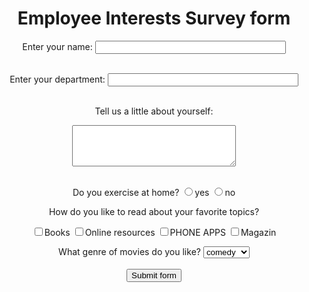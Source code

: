 <html lang="en">
<head>
    <meta charset="UTF-8">
    <meta http-equiv="X-UA-Compatible" content="IE=edge">
    <meta name="viewport" content="width=device-width, initial-scale=1.0">
    <title>Employee Interests Survey</title>
</head>
<body>
 <form action="http://google.co.in">
<div align="center">
<h1>Employee Interests Survey form</h1>
Enter your name:
<input type="text" name="Username" size="35" maxlength="35">
<br>
<br>

Enter your department:
<input type="text" name="Deppt" size="35" maxlength="35">
<br>
<br>

Tell us a little about yourself:
<textarea name="comment" id="" cols="30" rows="4"></textarea>
<br>
<br>

Do you exercise at home?
<input type="radio" name="exe" value="1">yes
<input type="radio" name="exe" value="0">no
<p>How do you like to read about your favorite topics?</p>
<p>
    <input type="checkbox" name="Books">Books
    <input type="checkbox" name="Web">Online resources
    <input type="checkbox" name="PHONE">PHONE APPS
    <input type="checkbox" name="Magazines">Magazin
</p>
What genre of movies do you like?
<select name="moviepref" ><option>
    <option value=1 selected = "true">comedy
    <option value=2 >romance
    <option value=3 >thriller
    <option value=4 >horror
    <option value=5 >biopic
    </select>
</br></br>  
<input type="submit" name="" id="" value="Submit form"> 
</div>
</form>   
</body>
</html>
